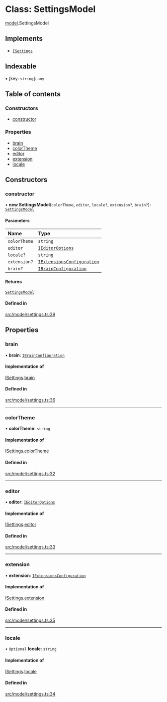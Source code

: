 # Class: SettingsModel

[model](../modules/model.md).SettingsModel

## Implements

- [`ISettings`](../interfaces/model.ISettings.md)

## Indexable

▪ [key: `string`]: `any`

## Table of contents

### Constructors

- [constructor](model.SettingsModel.md#constructor)

### Properties

- [brain](model.SettingsModel.md#brain)
- [colorTheme](model.SettingsModel.md#colortheme)
- [editor](model.SettingsModel.md#editor)
- [extension](model.SettingsModel.md#extension)
- [locale](model.SettingsModel.md#locale)

## Constructors

### constructor

• **new SettingsModel**(`colorTheme`, `editor`, `locale?`, `extension?`, `brain?`): [`SettingsModel`](model.SettingsModel.md)

#### Parameters

| Name | Type |
| :------ | :------ |
| `colorTheme` | `string` |
| `editor` | [`IEditorOptions`](../modules/model.md#ieditoroptions) |
| `locale?` | `string` |
| `extension?` | [`IExtensionsConfiguration`](../interfaces/model.IExtensionsConfiguration.md) |
| `brain?` | [`IBrainConfiguration`](../interfaces/model.IBrainConfiguration.md) |

#### Returns

[`SettingsModel`](model.SettingsModel.md)

#### Defined in

[src/model/settings.ts:39](https://github.com/mtsdnz/allai-core/blob/5932278/src/model/settings.ts#L39)

## Properties

### brain

• **brain**: [`IBrainConfiguration`](../interfaces/model.IBrainConfiguration.md)

#### Implementation of

[ISettings](../interfaces/model.ISettings.md).[brain](../interfaces/model.ISettings.md#brain)

#### Defined in

[src/model/settings.ts:36](https://github.com/mtsdnz/allai-core/blob/5932278/src/model/settings.ts#L36)

___

### colorTheme

• **colorTheme**: `string`

#### Implementation of

[ISettings](../interfaces/model.ISettings.md).[colorTheme](../interfaces/model.ISettings.md#colortheme)

#### Defined in

[src/model/settings.ts:32](https://github.com/mtsdnz/allai-core/blob/5932278/src/model/settings.ts#L32)

___

### editor

• **editor**: [`IEditorOptions`](../modules/model.md#ieditoroptions)

#### Implementation of

[ISettings](../interfaces/model.ISettings.md).[editor](../interfaces/model.ISettings.md#editor)

#### Defined in

[src/model/settings.ts:33](https://github.com/mtsdnz/allai-core/blob/5932278/src/model/settings.ts#L33)

___

### extension

• **extension**: [`IExtensionsConfiguration`](../interfaces/model.IExtensionsConfiguration.md)

#### Implementation of

[ISettings](../interfaces/model.ISettings.md).[extension](../interfaces/model.ISettings.md#extension)

#### Defined in

[src/model/settings.ts:35](https://github.com/mtsdnz/allai-core/blob/5932278/src/model/settings.ts#L35)

___

### locale

• `Optional` **locale**: `string`

#### Implementation of

[ISettings](../interfaces/model.ISettings.md).[locale](../interfaces/model.ISettings.md#locale)

#### Defined in

[src/model/settings.ts:34](https://github.com/mtsdnz/allai-core/blob/5932278/src/model/settings.ts#L34)
